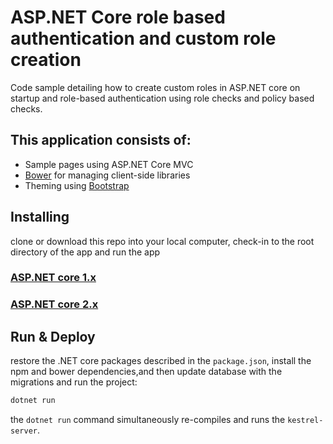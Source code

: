 # ASP.NET Core role based authentication and custom role creation
Code sample detailing how to create custom roles in ASP.NET core on startup and role-based authentication using role checks and policy based checks.

## This application consists of:

*   Sample pages using ASP.NET Core MVC
*   [Bower](https://go.microsoft.com/fwlink/?LinkId=518004) for managing client-side libraries
*   Theming using [Bootstrap](https://go.microsoft.com/fwlink/?LinkID=398939)

## Installing
clone or download this repo into your local computer, check-in to the root directory of the app and run the app

### [ASP.NET core 1.x](https://github.com/temilaj/ASP.NET-core-role-based-authentication/tree/version/dotnet-core-1-1)
### [ASP.NET core 2.x](https://github.com/temilaj/ASP.NET-core-role-based-authentication/tree/version/dotnet-core-2-0)

## Run & Deploy

restore the .NET core packages described in the `package.json`, install the npm and bower dependencies,and then update database with the migrations and run the project:

```bash
dotnet run
```

the `dotnet run` command simultaneously re-compiles and runs the `kestrel-server`.



